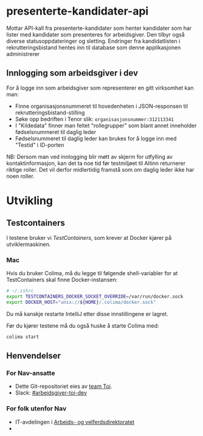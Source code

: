 # presenterte-kandidater-api

Mottar API-kall fra presenterte-kandidater som henter kandidater som har lister med kandidater som presenteres for
arbeidsgiver. Den tilbyr også diverse statusoppdateringer og sletting.
Endringer fra kandidatlisten i rekrutteringsbistand hentes inn til database som denne applikasjonen administrerer

## Innlogging som arbeidsgiver i dev

For å logge inn som arbeidsgiver som representerer en gitt virksomhet kan man:

- Finne organisasjonsnummeret til hovedenheten i JSON-responsen til rekrutteringsbistand-stilling
- Søke opp bedriften i Tenor slik: ```organisasjonsnummer:312113341```
- I "Kildedata" finner man feltet "rollegrupper" som blant annet inneholder fødselsnummeret til daglig leder
- Fødselsnummeret til daglig leder kan brukes for å logge inn med "Testid" i ID-porten

NB: Dersom man ved innlogging blir møtt av skjerm for utfylling av kontaktinformasjon, kan det ta noe tid før
testmiljøet til Altinn returnerer riktige roller. Det vil derfor midlertidig framstå som om daglig leder ikke har noen
roller.

# Utvikling

## Testcontainers

I testene bruker vi _TestContainers_, som krever at Docker kjører på utviklermaskinen.

### Mac
Hvis du bruker Colima, må du legge til følgende shell-variabler for at TestContainers skal finne
Docker-instansen: 

```sh
# ~/.zshrc
export TESTCONTAINERS_DOCKER_SOCKET_OVERRIDE=/var/run/docker.sock
export DOCKER_HOST="unix://${HOME}/.colima/docker.sock"
```

Du må kanskje restarte IntelliJ etter disse innstillingene er lagret.

Før du kjører testene må du også huske å starte Colima med:

```sh
colima start
```

## Henvendelser

### For Nav-ansatte
* Dette Git-repositoriet eies av [team Toi](https://teamkatalog.nav.no/team/76f378c5-eb35-42db-9f4d-0e8197be0131).
* Slack: [#arbeidsgiver-toi-dev](https://nav-it.slack.com/archives/C02HTU8DBSR)

### For folk utenfor Nav
* IT-avdelingen i [Arbeids- og velferdsdirektoratet](https://www.nav.no/no/NAV+og+samfunn/Kontakt+NAV/Relatert+informasjon/arbeids-og-velferdsdirektoratet-kontorinformasjon)
* 
